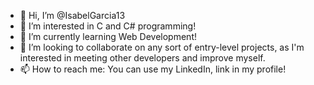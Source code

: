 - 👋 Hi, I’m @IsabelGarcia13
- 👀 I’m interested in C and C# programming!
- 🌱 I’m currently learning Web Development!
- 💞️ I’m looking to collaborate on any sort of entry-level projects, as I'm interested in meeting other developers and improve myself.
- 📫 How to reach me: You can use my LinkedIn, link in my profile!

<!---
IsabelGarcia13/IsabelGarcia13 is a ✨ special ✨ repository because its `README.md` (this file) appears on your GitHub profile.
You can click the Preview link to take a look at your changes.
--->
